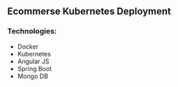 ## Ecommerse Kubernetes Deployment

### Technologies:

* Docker
* Kubernetes
* Angular JS
* Spring Boot
* Mongo DB


